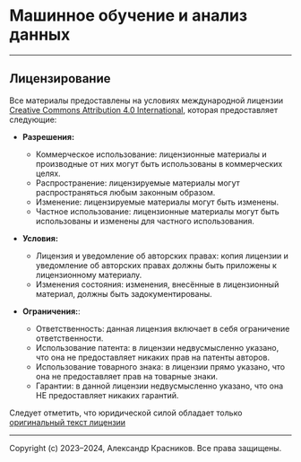 # Машинное обучение и анализ данных

---

## Лицензирование

Все материалы предоставлены на условиях международной лицензии
[Creative Commons Attribution 4.0 International](./LICENSE.txt), которая предоставляет следующие:

- **Разрешения:**
  - Коммерческое использование: лицензионные материалы и производные от них могут быть использованы в коммерческих
  целях.
  - Распространение: лицензируемые материалы могут распространяться любым законным образом.
  - Изменение: лицензируемые материалы могут быть изменены.
  - Частное использование: лицензионные материалы могут быть использованы и изменены для частного использования.

- **Условия:**
  - Лицензия и уведомление об авторских правах: копия лицензии и уведомление об авторских правах должны быть приложены
  к лицензионному материалу.
  - Изменения состояния: изменения, внесённые в лицензионный материал, должны быть задокументированы.

- **Ограничения:**:
  - Ответственность: данная лицензия включает в себя ограничение ответственности.
  - Использование патента: в лицензии недвусмысленно указано, что она не предоставляет никаких прав на патенты авторов.
  - Использование товарного знака: в  лицензии прямо указано, что она не предоставляет прав на товарные знаки.
  - Гарантии: в данной лицензии недвусмысленно указано, что она НЕ предоставляет никаких гарантий.

Следует отметить, что юридической силой обладает только
[оригинальный текст лицензии](http://creativecommons.org/licenses/by/4.0/)

---

Copyright (c) 2023–2024, Александр Красников.
Все права защищены.
